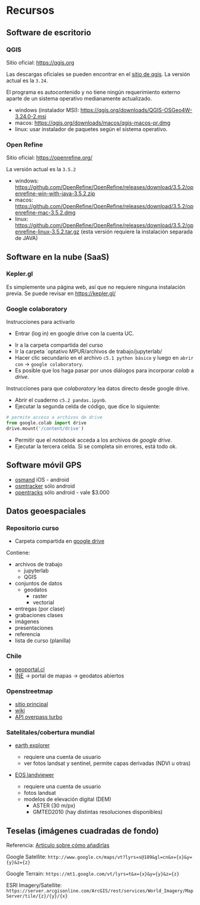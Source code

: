 # Recursos

## Software de escritorio

### QGIS

Sitio oficial: <https://qgis.org>

Las descargas oficiales se pueden encontrar en el [sitio de qgis](https://www.qgis.org/es/site/forusers/download.html). La versión actual es la `3.24`.

El programa es autocontenido y no tiene ningún requerimiento externo aparte de un sistema operativo medianamente actualizado.

- windows (instalador MSI): <https://qgis.org/downloads/QGIS-OSGeo4W-3.24.0-2.msi>
- macos: <https://qgis.org/downloads/macos/qgis-macos-pr.dmg>
- linux: usar instalador de paquetes según el sistema operativo.

### Open Refine

Sitio oficial: <https://openrefine.org/>

La versión actual es la `3.5.2`

- windows: <https://github.com/OpenRefine/OpenRefine/releases/download/3.5.2/openrefine-win-with-java-3.5.2.zip>
- macos: <https://github.com/OpenRefine/OpenRefine/releases/download/3.5.2/openrefine-mac-3.5.2.dmg>
- linux: <https://github.com/OpenRefine/OpenRefine/releases/download/3.5.2/openrefine-linux-3.5.2.tar.gz> (esta versión requiere la instalación separada de JAVA)

## Software en la nube (SaaS)

### Kepler.gl

Es simplemente una página web, así que no requiere ninguna instalación previa. Se puede revisar en <https://kepler.gl/>

### Google colaboratory

Instrucciones para activarlo

- Entrar (log in) en google drive con la cuenta UC.
<!-- - Abrir el [sitio web](https://colab.research.google.com/) -->
- Ir a la carpeta compartida del curso
- Ir la carpeta `optativo MPUR/archivos de trabajo/jupyterlab/
- Hacer clic secundario en el archivo `c5.1 python básico` y luego en `abrir con` -> `google colaboratory`.
- Es posible que los haga pasar por unos diálogos para incorporar *colab* a *drive*.

Instrucciones para que *colaboratory* lea datos directo desde google drive.

- Abrir el cuaderno `c5.2 pandas.ipynb`.
- Ejecutar la segunda celda de código, que dice lo siguiente:

```python
# permite acceso a archivos de drive
from google.colab import drive
drive.mount('/content/drive')
```

- Permitir que el *notebook* acceda a los archivos de *google drive*.
- Ejecutar la tercera celda. Si se completa sin errores, está todo ok.

## Software móvil GPS

- [osmand](https://osmand.net/) iOS - android
- [osmtracker](https://play.google.com/store/apps/details?id=net.osmtracker) sólo android
- [opentracks](https://play.google.com/store/apps/details?id=de.dennisguse.opentracks.playstore) sólo android - vale $3.000

## Datos geoespaciales

### Repositorio curso

- Carpeta compartida en [google drive](https://drive.google.com/drive/folders/1W9zvuSBB04ljfNTh9Ze0MmAwL0KR2CDu?usp=sharing)

Contiene:

- archivos de trabajo
  - jupyterlab
  - QGIS
- conjuntos de datos
  - geodatos
    - raster
    - vectorial
- entregas (por clase)
- grabaciones clases
- imágenes
- presentaciones
- referencia
- lista de curso (planilla)

### Chile

- [geoportal.cl](http://www.geoportal.cl)
- [INE](https://ine.cl) -> portal de mapas -> geodatos abiertos

### Openstreetmap

- [sitio principal](https://openstreetmap.org)
- [wiki](https://wiki.openstreetmap.org/wiki/Main_Page)
- [API overpass turbo](https://overpass-turbo.eu/)

### Satelitales/cobertura mundial

- [earth explorer](https://earthexplorer.usgs.gov)
  - requiere una cuenta de usuario
  - ver fotos landsat y sentinel, permite capas derivadas (NDVI u otras)

- [EOS landviewer](https://eos.com/landviewer/)
  - requiere una cuenta de usuario
  - fotos landsat
  - modelos de elevación digital (DEM)
    - ASTER (30 m/px)
    - GMTED2010 (hay distintas resoluciones disponibles)

## Teselas (imágenes cuadradas de fondo)

Referencia: [Artículo sobre cómo añadirlas](https://mappinggis.com/2018/03/como-anadir-mapas-base-en-qgis-3-0-openstreetmap-google-carto-stamen/)

Google Satellite: `http://www.google.cn/maps/vt?lyrs=s@189&gl=cn&x={x}&y={y}&z={z}`

Google Terrain: `https://mt1.google.com/vt/lyrs=t&x={x}&y={y}&z={z}`

ESRI Imagery/Satellite: `https://server.arcgisonline.com/ArcGIS/rest/services/World_Imagery/MapServer/tile/{z}/{y}/{x}`
